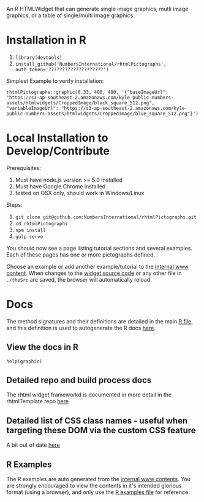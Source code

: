 An R HTMLWidget that can generate single image graphics, mutli image graphics, or a table of single/multi image graphics.

# Installation in R

1. `library(devtools)`
1. `install_github('NumbersInternational/rhtmlPictographs', auth_token='????????????????????')`

Simplest Example to verify installation:

```
rhtmlPictographs::graphic(0.33, 400, 400, '{"baseImageUrl": "https://s3-ap-southeast-2.amazonaws.com/kyle-public-numbers-assets/htmlwidgets/CroppedImage/black_square_512.png", "variableImageUrl": "https://s3-ap-southeast-2.amazonaws.com/kyle-public-numbers-assets/htmlwidgets/CroppedImage/blue_square_512.png"}')
```

# Local Installation to Develop/Contribute

Prerequisites:

1. Must have node.js version >= 5.0 installed
1. Must have Google Chrome installed
1. tested on OSX only, should work in Windows/Linux

Steps:

1. `git clone git@github.com:NumbersInternational/rhtmlPictographs.git`
1. `cd rhtmlPictographs`
1. `npm install`
1. `gulp serve`

You should now see a page listing tutorial sections and several examples. Each of these pages has one or more pictographs defined.

Choose an example or add another example/tutorial to the [internal www content](theSrc/internal_www/content). When changes to the [widget source code](theSrc/scripts) or any other file in `./theSrc` are saved, the browser will automatically reload.

# Docs

The method signatures and their definitions are detailed in the main [R file](theSrc/R/htmlwidget.R), and this definition is used to autogenerate the R docs [here](man/).

## View the docs in R

```
help(graphic)
```

## Detailed repo and build process docs

The rhtml widget frameworkd is documented in more detail in the rhtmlTemplate repo [here](https://github.com/NumbersInternational/rhtmlTemplate/blob/master/docs/)

## Detailed list of CSS class names - useful when targeting these DOM via the custom CSS feature

A bit out of date [here](docs/pictograph-dom-class-names.md)

## R Examples

The R examples are auto generated from the [internal www contents](theSrc/internal_www). You are strongly encouraged to view the contents in it's intended glorious format (using a browser), and only use the [R examples file](examples/) for reference.

